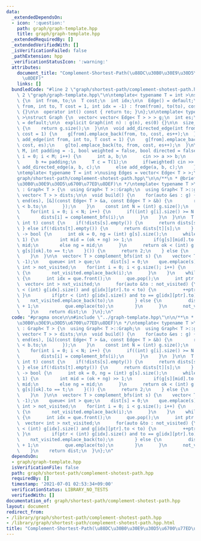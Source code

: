 ```yaml
---
data:
  _extendedDependsOn:
  - icon: ':question:'
    path: graph/graph-template.hpp
    title: graph/graph-template.hpp
  _extendedRequiredBy: []
  _extendedVerifiedWith: []
  _isVerificationFailed: false
  _pathExtension: hpp
  _verificationStatusIcon: ':warning:'
  attributes:
    document_title: "Complement-Shortest-Path(\u88DC\u30B0\u30E9\u30D5\u6700\u77ED\
      \u8DEF)"
    links: []
  bundledCode: "#line 2 \"graph/shortest-path/complement-shotest-path.hpp\"\n\n#line\
    \ 2 \"graph/graph-template.hpp\"\n\ntemplate< typename T = int >\nstruct Edge\
    \ {\n  int from, to;\n  T cost;\n  int idx;\n\n  Edge() = default;\n\n  Edge(int\
    \ from, int to, T cost = 1, int idx = -1) : from(from), to(to), cost(cost), idx(idx)\
    \ {}\n\n  operator int() const { return to; }\n};\n\ntemplate< typename T = int\
    \ >\nstruct Graph {\n  vector< vector< Edge< T > > > g;\n  int es;\n\n  Graph()\
    \ = default;\n\n  explicit Graph(int n) : g(n), es(0) {}\n\n  size_t size() const\
    \ {\n    return g.size();\n  }\n\n  void add_directed_edge(int from, int to, T\
    \ cost = 1) {\n    g[from].emplace_back(from, to, cost, es++);\n  }\n\n  void\
    \ add_edge(int from, int to, T cost = 1) {\n    g[from].emplace_back(from, to,\
    \ cost, es);\n    g[to].emplace_back(to, from, cost, es++);\n  }\n\n  void read(int\
    \ M, int padding = -1, bool weighted = false, bool directed = false) {\n    for(int\
    \ i = 0; i < M; i++) {\n      int a, b;\n      cin >> a >> b;\n      a += padding;\n\
    \      b += padding;\n      T c = T(1);\n      if(weighted) cin >> c;\n      if(directed)\
    \ add_directed_edge(a, b, c);\n      else add_edge(a, b, c);\n    }\n  }\n};\n\
    \ntemplate< typename T = int >\nusing Edges = vector< Edge< T > >;\n#line 4 \"\
    graph/shortest-path/complement-shotest-path.hpp\"\n\n/**\n * @brief Complement-Shortest-Path(\u88DC\
    \u30B0\u30E9\u30D5\u6700\u77ED\u8DEF)\n */\ntemplate< typename T >\nstruct ComplementShortestPath\
    \ : Graph< T > {\n  using Graph< T >::Graph;\n  using Graph< T >::g;\n\n  vector<\
    \ vector< T > > dists;\n\n  void build() {\n    for(auto &es : g) {\n      sort(begin(es),\
    \ end(es), [&](const Edge< T > &a, const Edge< T > &b) {\n        return a.to\
    \ < b.to;\n      });\n    }\n    const int N = (int) g.size();\n    dists.resize(N);\n\
    \    for(int i = 0; i < N; i++) {\n      if((int) g[i].size() >= N / 2 - 1) {\n\
    \        dists[i] = complement_bfs(i);\n      }\n    }\n  }\n\n  T query(int s,\
    \ int t) const {\n    if(!dists[s].empty()) {\n      return dists[s][t];\n   \
    \ } else if(!dists[t].empty()) {\n      return dists[t][s];\n    } else if([&]()\
    \ -> bool {\n      int ok = 0, ng = (int) g[s].size();\n      while(ng - ok >\
    \ 1) {\n        int mid = (ok + ng) >> 1;\n        if(g[s][mid].to <= t) ok =\
    \ mid;\n        else ng = mid;\n      }\n      return ok < (int) g[s].size() and\
    \ g[s][ok].to == t;\n    }()) {\n      return 2;\n    } else {\n      return 1;\n\
    \    }\n  }\n\n  vector< T > complement_bfs(int s) {\n    vector< T > dist(g.size(),\
    \ -1);\n    queue< int > que;\n    dist[s] = 0;\n    que.emplace(s);\n    vector<\
    \ int > not_visited;\n    for(int i = 0; i < g.size(); i++) {\n      if(s != i)\
    \ {\n        not_visited.emplace_back(i);\n      }\n    }\n    while(!que.empty())\
    \ {\n      int idx = que.front();\n      que.pop();\n      int ptr = 0;\n    \
    \  vector< int > nxt_visited;\n      for(auto &to : not_visited) {\n        while(ptr\
    \ < (int) g[idx].size() and g[idx][ptr].to < to) {\n          ++ptr;\n       \
    \ }\n        if(ptr < (int) g[idx].size() and to == g[idx][ptr].to) {\n      \
    \    nxt_visited.emplace_back(to);\n        } else {\n          dist[to] = dist[idx]\
    \ + 1;\n          que.emplace(to);\n        }\n      }\n      not_visited = move(nxt_visited);\n\
    \    }\n    return dist;\n  }\n};\n"
  code: "#pragma once\n\n#include \"../graph-template.hpp\"\n\n/**\n * @brief Complement-Shortest-Path(\u88DC\
    \u30B0\u30E9\u30D5\u6700\u77ED\u8DEF)\n */\ntemplate< typename T >\nstruct ComplementShortestPath\
    \ : Graph< T > {\n  using Graph< T >::Graph;\n  using Graph< T >::g;\n\n  vector<\
    \ vector< T > > dists;\n\n  void build() {\n    for(auto &es : g) {\n      sort(begin(es),\
    \ end(es), [&](const Edge< T > &a, const Edge< T > &b) {\n        return a.to\
    \ < b.to;\n      });\n    }\n    const int N = (int) g.size();\n    dists.resize(N);\n\
    \    for(int i = 0; i < N; i++) {\n      if((int) g[i].size() >= N / 2 - 1) {\n\
    \        dists[i] = complement_bfs(i);\n      }\n    }\n  }\n\n  T query(int s,\
    \ int t) const {\n    if(!dists[s].empty()) {\n      return dists[s][t];\n   \
    \ } else if(!dists[t].empty()) {\n      return dists[t][s];\n    } else if([&]()\
    \ -> bool {\n      int ok = 0, ng = (int) g[s].size();\n      while(ng - ok >\
    \ 1) {\n        int mid = (ok + ng) >> 1;\n        if(g[s][mid].to <= t) ok =\
    \ mid;\n        else ng = mid;\n      }\n      return ok < (int) g[s].size() and\
    \ g[s][ok].to == t;\n    }()) {\n      return 2;\n    } else {\n      return 1;\n\
    \    }\n  }\n\n  vector< T > complement_bfs(int s) {\n    vector< T > dist(g.size(),\
    \ -1);\n    queue< int > que;\n    dist[s] = 0;\n    que.emplace(s);\n    vector<\
    \ int > not_visited;\n    for(int i = 0; i < g.size(); i++) {\n      if(s != i)\
    \ {\n        not_visited.emplace_back(i);\n      }\n    }\n    while(!que.empty())\
    \ {\n      int idx = que.front();\n      que.pop();\n      int ptr = 0;\n    \
    \  vector< int > nxt_visited;\n      for(auto &to : not_visited) {\n        while(ptr\
    \ < (int) g[idx].size() and g[idx][ptr].to < to) {\n          ++ptr;\n       \
    \ }\n        if(ptr < (int) g[idx].size() and to == g[idx][ptr].to) {\n      \
    \    nxt_visited.emplace_back(to);\n        } else {\n          dist[to] = dist[idx]\
    \ + 1;\n          que.emplace(to);\n        }\n      }\n      not_visited = move(nxt_visited);\n\
    \    }\n    return dist;\n  }\n};\n"
  dependsOn:
  - graph/graph-template.hpp
  isVerificationFile: false
  path: graph/shortest-path/complement-shotest-path.hpp
  requiredBy: []
  timestamp: '2021-07-01 02:53:34+09:00'
  verificationStatus: LIBRARY_NO_TESTS
  verifiedWith: []
documentation_of: graph/shortest-path/complement-shotest-path.hpp
layout: document
redirect_from:
- /library/graph/shortest-path/complement-shotest-path.hpp
- /library/graph/shortest-path/complement-shotest-path.hpp.html
title: "Complement-Shortest-Path(\u88DC\u30B0\u30E9\u30D5\u6700\u77ED\u8DEF)"
---
```

